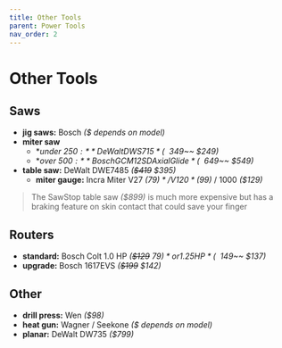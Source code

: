 ```yaml
---
title: Other Tools
parent: Power Tools
nav_order: 2
---
```

# Other Tools

## Saws

- **jig saws:** Bosch *($ depends on model)*
- **miter saw**
	- **under $250:** DeWalt DWS715 *(~~$349~~ $249)*
	- **over $500:** Bosch GCM12SD Axial Glide *(~~$649~~ $549)*
- **table saw:** DeWalt DWE7485 *(~~$419~~ $395)*
	- **miter gauge:** Incra Miter V27 *($79)* / V120 *($99)* / 1000 *($129)*

> The SawStop table saw *($899)* is much more expensive but has a braking feature on skin contact that could save your finger

## Routers

- **standard:** Bosch Colt 1.0 HP *(~~$129~~ $79)* or 1.25 HP *(~~$149~~ $137)*
- **upgrade:** Bosch 1617EVS *(~~$199~~ $142)* 

## Other

- **drill press:** Wen *($98)*
- **heat gun:** Wagner / Seekone *($ depends on model)*
- **planar:** DeWalt DW735 *($799)*
